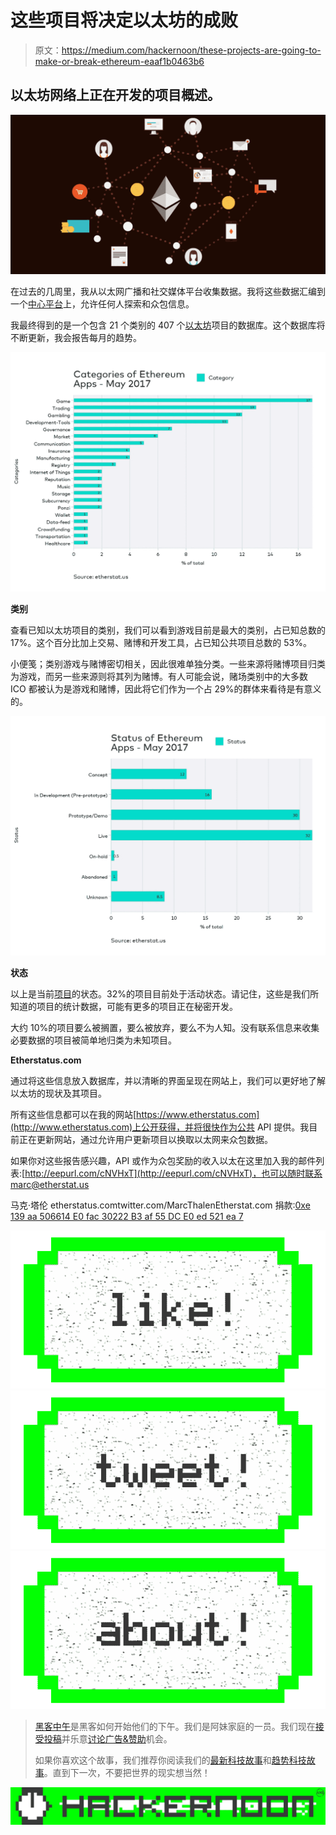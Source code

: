 # 这些项目将决定以太坊的成败

> 原文：<https://medium.com/hackernoon/these-projects-are-going-to-make-or-break-ethereum-eaaf1b0463b6>

## 以太坊网络上正在开发的项目概述。

![](img/bb95b53117e011ecaa111814042c9f8b.png)

在过去的几周里，我从以太网广播和社交媒体平台收集数据。我将这些数据汇编到一个[中心平台](http://www.etherstatus.com)上，允许任何人探索和众包信息。

我最终得到的是一个包含 21 个类别的 407 个[以太坊](https://hackernoon.com/tagged/ethereum)项目的数据库。这个数据库将不断更新，我会报告每月的趋势。

![](img/c1d19772e437d0c4d6a564b9151991ac.png)

**类别**

查看已知以太坊项目的类别，我们可以看到游戏目前是最大的类别，占已知总数的 17%。这个百分比加上交易、赌博和开发工具，占已知公共项目总数的 53%。

小便笺；类别游戏与赌博密切相关，因此很难单独分类。一些来源将赌博项目归类为游戏，而另一些来源则将其列为赌博。有人可能会说，赌场类别中的大多数 ICO 都被认为是游戏和赌博，因此将它们作为一个占 29%的群体来看待是有意义的。

![](img/ddb54627eb3bc8ee742e936473d6b19a.png)

**状态**

以上是当前[项目](https://hackernoon.com/tagged/project)的状态。32%的项目目前处于活动状态。请记住，这些是我们所知道的项目的统计数据，可能有更多的项目正在秘密开发。

大约 10%的项目要么被搁置，要么被放弃，要么不为人知。没有联系信息来收集必要数据的项目被简单地归类为未知项目。

**Etherstatus.com**

通过将这些信息放入数据库，并以清晰的界面呈现在网站上，我们可以更好地了解以太坊的现状及其项目。

所有这些信息都可以在我的网站[https://www.etherstatus.com](http://www.etherstatus.com)上公开获得，并将很快作为公共 API 提供。我目前正在更新网站，通过允许用户更新项目以换取以太网来众包数据。

如果你对这些报告感兴趣，API 或作为众包奖励的收入以太在这里加入我的邮件列表:[http://eepurl.com/cNVHxT](http://eepurl.com/cNVHxT)，也可以随时联系 marc@etherstat.us

马克·塔伦
etherstatus.comtwitter.com/MarcThalenEtherstat.com 捐款:[0xe 139 aa 506614 E0 fac 30222 B3 af 55 DC E0 ed 521 ea 7](https://etherscan.io/address/0xe139aa506614e0fac30222b3af55dce0ed521ea)

[![](img/50ef4044ecd4e250b5d50f368b775d38.png)](http://bit.ly/HackernoonFB)[![](img/979d9a46439d5aebbdcdca574e21dc81.png)](https://goo.gl/k7XYbx)[![](img/2930ba6bd2c12218fdbbf7e02c8746ff.png)](https://goo.gl/4ofytp)

> [黑客中午](http://bit.ly/Hackernoon)是黑客如何开始他们的下午。我们是阿妹家庭的一员。我们现在[接受投稿](http://bit.ly/hackernoonsubmission)并乐意[讨论广告&赞助](mailto:partners@amipublications.com)机会。
> 
> 如果你喜欢这个故事，我们推荐你阅读我们的[最新科技故事](http://bit.ly/hackernoonlatestt)和[趋势科技故事](https://hackernoon.com/trending)。直到下一次，不要把世界的现实想当然！

![](img/be0ca55ba73a573dce11effb2ee80d56.png)